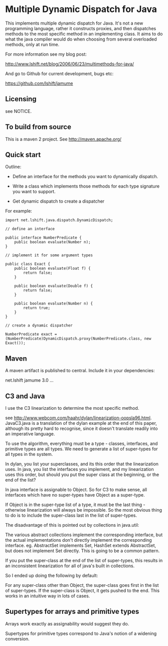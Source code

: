 Multiple Dynamic Dispatch for Java
==================================

This implements multiple dynamic dispatch for Java. It's not a new
programming language, rather it constructs proxies, and then dispatches
methods to the most specific method in an implementing class. It aims
to do what the java compiler would do when choosing from several
overloaded methods, only at run time.

For more information see my blog post:

http://www.lshift.net/blog/2006/06/23/multimethods-for-java/

And go to Github for current development, bugs etc:

https://github.com/lshift/jamume

Licensing
---------

see NOTICE.

To build from source
--------------------

This is a maven 2 project. See http://maven.apache.org/

Quick start
-----------

Outline:

 - Define an interface for the methods you want to dynamically
 dispatch.

 - Write a class which implements those methods for each type
 signature you want to support.

 - Get dynamic dispatch to create a dispatcher

For example:

    import net.lshift.java.dispatch.DynamicDispatch;

    // define an interface

    public interface NumberPredicate {
        public boolean evaluate(Number n);
    }

    // implement it for some argument types

    public class Exact {
        public boolean evaluate(Float f) {
            return false;
        }

        public boolean evaluate(Double f) {
            return false;
        }

        public boolean evaluate(Number n) {
            return true;
        }
    }

    // create a dynamic dispatcher

    NumberPredicate exact = (NumberPredicate)DynamicDispatch.proxy(NumberPredicate.class, new Exact());

Maven
-----

A maven artifact is published to central. Include it in your dependencies:

  <dependencies>
    <dependency>
      <groupId>net.lshift</groupId>
      <artifactId>jamume</artifactId>
      <version>3.0</version>
    </dependency>
    ...
  </dependencies>


C3 and Java
-----------

I use the C3 linearization to determine the most specific method.

see
http://www.webcom.com/haahr/dylan/linearization-oopsla96.html. JavaC3.java
is a translation of the dylan example at the end of this paper,
although its pretty hard to recognise, since it doesn't translate
readily into an imperative language.

To use the algorithm, everything must be a type - classes, interfaces,
and primitive types are all types. We need to generate a list of
super-types for all types in the system.

In dylan, you list your superclasses, and its this order that the
linearization uses. In java, you list the interfaces you implement,
and my linearization uses this order, but should you put the super
class at the beginning, or the end of the list?

In java interface is assignable to Object. So for C3 to make sense,
all interfaces which have no super-types have Object as a super-type.

If Object is in the super-type list of a type, it must be the last
thing - otherwise linearization will always be impossible. So the most
obvious thing to do is to include the super-class last in the list of
super-types.

The disadvantage of this is pointed out by collections in java.util:

The various abstract collections implement the corresponding
interface, but the actual implementations don't directly implement the
corresponding interface. eg. AbstractSet implements Set, HashSet
extends AbstractSet, but does not implement Set directly. This is
going to be a common pattern.

If you put the super-class at the end of the list of super-types, this
results in an inconsistent linearization for all of java's built in
collections.

So I ended up doing the following by default:

For any super-class other than Object, the super-class goes first in
the list of super-types. If the super-class is Object, it gets pushed
to the end. This works in an intuitive way in lots of cases.

Supertypes for arrays and primitive types
-----------------------------------------

Arrays work exactly as assignability would suggest they do.

Supertypes for primitive types correspond to Java's notion of a widening conversion.
